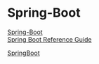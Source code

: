 # Spring-Boot

[Spring-Boot](https://spring.io/projects)  
[Spring Boot Reference Guide](https://docs.spring.io/spring-boot/docs/2.1.3.RELEASE/reference/htmlsingle/#boot-documentation-first-steps)

[SpringBoot](http://how2j.cn/k/springboot/springboot-eclipse/1640.html)
